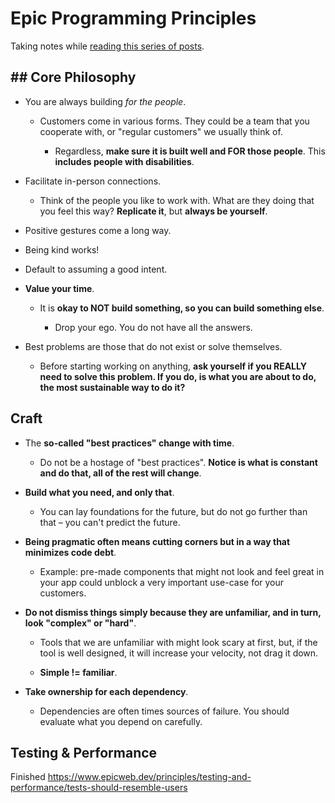 # Epic Programming Principles

Taking notes while [reading this series of posts](https://www.epicweb.dev/principles).

## ## Core Philosophy

- You are always building _for the people_.

  - Customers come in various forms. They could be a team that you cooperate with, or "regular customers" we usually think of.

    - Regardless, **make sure it is built well and FOR those people**. This **includes people with disabilities**.

- Facilitate in-person connections.

  - Think of the people you like to work with. What are they doing that you feel this way? **Replicate it**, but **always be yourself**.

- Positive gestures come a long way.

- Being kind works!

- Default to assuming a good intent.

- **Value your time**.

  - It is **okay to NOT build something, so you can build something else**.

    - Drop your ego. You do not have all the answers.

- Best problems are those that do not exist or solve themselves.

  - Before starting working on anything, **ask yourself if you REALLY need to solve this problem. If you do, is what you are about to do, the most sustainable way to do it?**

## Craft

- The **so-called "best practices" change with time**.

  - Do not be a hostage of "best practices". **Notice is what is constant and do that, all of the rest will change**.

- **Build what you need, and only that**.

  - You can lay foundations for the future, but do not go further than that – you can't predict the future.

- **Being pragmatic often means cutting corners but in a way that minimizes code debt**.

  - Example: pre-made components that might not look and feel great in your app could unblock a very important use-case for your customers.

- **Do not dismiss things simply because they are unfamiliar, and in turn, look "complex" or "hard"**.

  - Tools that we are unfamiliar with might look scary at first, but, if the tool is well designed, it will increase your velocity, not drag it down.

  - **Simple != familiar**.

- **Take ownership for each dependency**.

  - Dependencies are often times sources of failure. You should evaluate what you depend on carefully.

## Testing & Performance

Finished https://www.epicweb.dev/principles/testing-and-performance/tests-should-resemble-users
